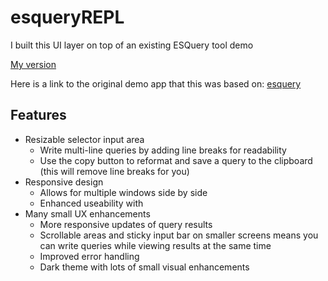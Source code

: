 # esqueryREPL

I built this UI layer on top of an existing ESQuery tool demo

[My version](https://mcleary03.github.io/esqueryREPL/)

Here is a link to the original demo app that this was based on: [esquery](https://estools.github.io/esquery/)


## Features
* Resizable selector input area
  * Write multi-line queries by adding line breaks for readability
  * Use the copy button to reformat and save a query to the clipboard (this will remove line breaks for you)
* Responsive design
  * Allows for multiple windows side by side
  * Enhanced useability with 
* Many small UX enhancements
  * More responsive updates of query results
  * Scrollable areas and sticky input bar on smaller screens means you can write queries while viewing results at the same time
  * Improved error handling
  * Dark theme with lots of small visual enhancements